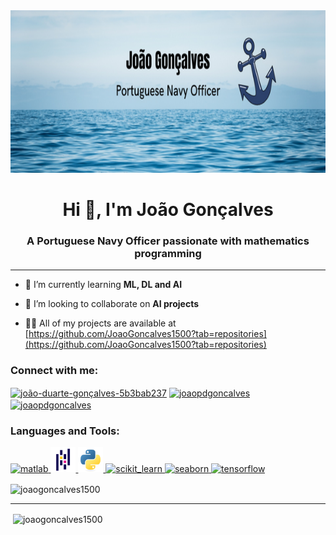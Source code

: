 <img src="https://github.com/JoaoGoncalves1500/JoaoGoncalves1500/blob/main/Jo%C3%A3o%20Gon%C3%A7alves.png" width="1000" height="260">

<h1 align="center">Hi 👋, I'm João Gonçalves</h1>
<h3 align="center">A Portuguese Navy Officer passionate with mathematics programming</h3>

***

- 🌱 I’m currently learning **ML, DL and AI**

- 👯 I’m looking to collaborate on **AI projects**

- 👨‍💻 All of my projects are available at [https://github.com/JoaoGoncalves1500?tab=repositories](https://github.com/JoaoGoncalves1500?tab=repositories)

<h3 align="left">Connect with me:</h3>
<p align="left">
<a href="https://linkedin.com/in/joão-duarte-gonçalves-5b3bab237" target="blank"><img align="center" src="https://img.shields.io/badge/LinkedIn-0077B5?style=for-the-badge&logo=linkedin&logoColor=white" alt="joão-duarte-gonçalves-5b3bab237" height="28" width="100" /></a>
<a href="https://instagram.com/joaopdgoncalves" target="blank"><img align="center" src="https://img.shields.io/badge/Instagram-E4405F?style=for-the-badge&logo=instagram&logoColor=white" alt="joaopdgoncalves" height="28" width="120" /></a>
<a href="https://mail.google.com/mail/u/0/#inbox" target="blank"><img align="center" src="https://img.shields.io/badge/Gmail-D14836?style=for-the-badge&logo=gmail&logoColor=white" alt="joaopdgoncalves" height="28" width="90" /></a>
</p>

<h3 align="left">Languages and Tools:</h3>
<p align="left"> <a href="https://www.mathworks.com/" target="_blank" rel="noreferrer"> <img src="https://upload.wikimedia.org/wikipedia/commons/2/21/Matlab_Logo.png" alt="matlab" width="40" height="40"/> </a> <a href="https://pandas.pydata.org/" target="_blank" rel="noreferrer"> <img src="https://raw.githubusercontent.com/devicons/devicon/2ae2a900d2f041da66e950e4d48052658d850630/icons/pandas/pandas-original.svg" alt="pandas" width="40" height="40"/> </a> <a href="https://www.python.org" target="_blank" rel="noreferrer"> <img src="https://raw.githubusercontent.com/devicons/devicon/master/icons/python/python-original.svg" alt="python" width="40" height="40"/> </a> <a href="https://scikit-learn.org/" target="_blank" rel="noreferrer"> <img src="https://upload.wikimedia.org/wikipedia/commons/0/05/Scikit_learn_logo_small.svg" alt="scikit_learn" width="40" height="40"/> </a> <a href="https://seaborn.pydata.org/" target="_blank" rel="noreferrer"> <img src="https://seaborn.pydata.org/_images/logo-mark-lightbg.svg" alt="seaborn" width="40" height="40"/> </a> <a href="https://www.tensorflow.org" target="_blank" rel="noreferrer"> <img src="https://www.vectorlogo.zone/logos/tensorflow/tensorflow-icon.svg" alt="tensorflow" width="40" height="40"/> </a> </p>
<p><img align="center" src="https://github-readme-stats.vercel.app/api/top-langs?username=joaogoncalves1500&show_icons=true&locale=en&layout=compact" alt="joaogoncalves1500" /></p>

***

<p>&nbsp;<img align="center" src="https://github-readme-stats.vercel.app/api?username=joaogoncalves1500&show_icons=true&locale=en" alt="joaogoncalves1500" /><p></p>


